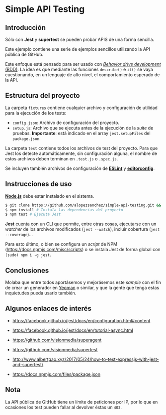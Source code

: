 # Simple API Testing

## Introducción

Sólo con **Jest** y **supertest** se pueden probar APIS de una forma sencilla.


Este ejemplo contiene una serie de ejemplos sencillos utilizando la API pública de GitHub.

Este enfoque está pensado para ser usado con [*Behavior drive development* (BDD)](https://en.wikipedia.org/wiki/Behavior-driven_development). La idea es que mediante las funciones `describe()` e `it()` se vaya cuestionando, en un lenguaje de alto nivel, el comportamiento esperado de la API.


## Estructura del proyecto

La carpeta `fixtures` contiene cualquier archivo y configuración de utilidad para la ejecución de los tests:

* `config.json`: Archivo de configuración del proyecto.
* `setup.js`: Archivo que se ejecuta antes de la ejecución de la *suite* de pruebas. **Importante**: está indicado en el array `jest.setupFiles` del `package.json`.

La carpeta `test` contiene todos los archivos de test del proyecto. Para que Jest los detecte automáticamente, sin configuración alguna, el nombre de estos archivos deben terminan en `.test.js` o `.spec.js`.

Se incluyen también archivos de configuración de [**ESLint**](https://eslint.org/) y [**editorconfig**](http://editorconfig.org/).


## Instrucciones de uso

[**Node.js**](https://nodejs.org/es/) debe estar instalado en el sistema.

```bash
$ git clone https://github.com/alopezsanchez/simple-api-testing.git && cd simple-api-testing
$ npm install # Instala las dependencias del proyecto
$ npm test # Ejecuta Jest
```

**Jest** cuenta con un CLI que permite, entre otras cosas, ejecutarse con un *watcher* de los archivos modificados (`jest --watch`), incluir cobertura (`jest --coverage`)...

Para esto último, o bien se configura un *script* de NPM (https://docs.npmjs.com/misc/scripts) o se instala Jest de forma global con `(sudo) npm i -g jest`.


## Conclusiones

Molaba que entre todos aportásemos y mejorásemos este *sample* con el fin de crear un generador en [Yeoman](http://yeoman.io/) o similar, y que la gente que tenga estas inquietudes pueda usarlo también.


## Algunos enlaces de interés

* https://facebook.github.io/jest/docs/en/configuration.html#content

* https://facebook.github.io/jest/docs/en/tutorial-async.html

* https://github.com/visionmedia/superagent

* https://github.com/visionmedia/supertest

* http://www.albertgao.xyz/2017/05/24/how-to-test-expressjs-with-jest-and-supertest/

* https://docs.npmjs.com/files/package.json


## Nota

La API pública de GitHub tiene un límite de peticiones por IP, por lo que en ocasiones los test pueden fallar al devolver éstas un `403`.
